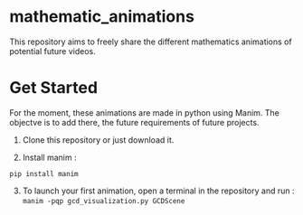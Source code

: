 # mathematic_animations

This repository aims to freely share the different mathematics animations of potential future videos. 

# Get Started

For the moment, these animations are made in python using Manim.
The objectve is to add there, the future requirements of future projects.

1. Clone this repository or just download it.
  
2. Install manim :

`pip install manim`

3. To launch your first animation, open a terminal in the repository and run :
   `manim -pqp gcd_visualization.py GCDScene`
